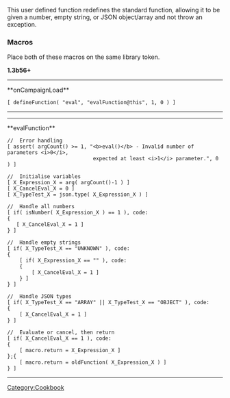 This user defined function redefines the standard function, allowing it to be given a number, empty string, or JSON object/array and not throw an exception.

### Macros

Place both of these macros on the same library token.

**1.3b56+**

<hr>
**onCampaignLoad**

``` mtmacro
[ defineFunction( "eval", "evalFunction@this", 1, 0 ) ]
```

<hr>

<hr>
**evalFunction**

``` mtmacro
//  Error handling
[ assert( argCount() >= 1, "<b>eval()</b> - Invalid number of parameters <i>0</i>,
                            expected at least <i>1</i> parameter.", 0 ) ]

//  Initialise variables
[ X_Expression_X = arg( argCount()-1 ) ]
[ X_CancelEval_X = 0 ]
[ X_TypeTest_X = json.type( X_Expression_X ) ]

//  Handle all numbers
[ if( isNumber( X_Expression_X ) == 1 ), code:
{
   [ X_CancelEval_X = 1 ]
} ]

//  Handle empty strings
[ if( X_TypeTest_X == "UNKNOWN" ), code:
{
    [ if( X_Expression_X == "" ), code:
    {
        [ X_CancelEval_X = 1 ]
    } ]
} ]

//  Handle JSON types
[ if( X_TypeTest_X == "ARRAY" || X_TypeTest_X == "OBJECT" ), code:
{
    [ X_CancelEval_X = 1 ]
} ]

//  Evaluate or cancel, then return
[ if( X_CancelEval_X == 1 ), code:
{
    [ macro.return = X_Expression_X ]
};{
    [ macro.return = oldFunction( X_Expression_X ) ]
} ]
```

<hr>

<Category:Cookbook>